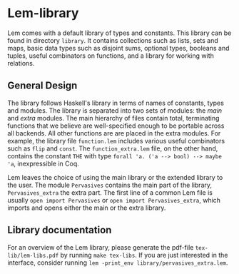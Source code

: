 # Lem-library
Lem comes with a default library of types and constants. This library can be found in directory `library`.
It contains collections such as lists, sets and maps, basic data types such as disjoint sums, optional types, booleans and tuples, useful combinators on functions, and a library for working with relations.

## General Design
The library follows Haskell's library in terms of names of constants, types and modules. The library is separated into two sets of modules: the *main* and *extra* modules. The main hierarchy of files contain total, terminating functions that we believe are well-specified enough to be portable across all backends. All other functions are are placed in the extra modules. For example, the library file `function.lem` includes various useful combinators such as `flip` and `const`. The `function_extra.lem` file, on the other hand, contains the constant `THE` with type `forall 'a. ('a --> bool) --> maybe 'a`, inexpressible in Coq.

Lem leaves the choice of using the main library or the extended library to the user. The module `Pervasives` contains the main part of the library, `Pervasives_extra` the extra part. The first line of a common Lem file is usually `open import Pervasives` or `open import Pervasives_extra`, which imports and opens either the main or the extra library.


## Library documentation
For an overview of the Lem library, please generate the pdf-file
`tex-lib/lem-libs.pdf` by running `make tex-libs`. If you are just interested in the interface, consider running `lem -print_env library/pervasives_extra.lem`.

